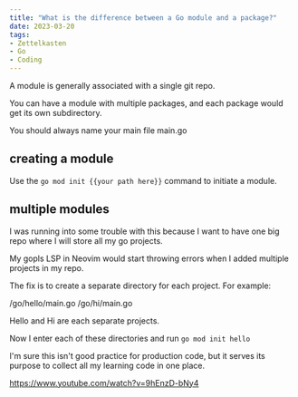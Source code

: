 ```yaml
---
title: "What is the difference between a Go module and a package?"
date: 2023-03-20
tags:
- Zettelkasten
- Go
- Coding
---
```


A module is generally associated with a single git repo.

You can have a module with multiple packages, and each package would get its own subdirectory.

You should always name your main file main.go

## creating a module

Use the `go mod init {{your path here}}` command to initiate a module. 

## multiple modules

I was running into some trouble with this because I want to have one big repo where I will store all my go projects.

My gopls LSP in Neovim would start throwing errors when I added multiple projects in my repo.

The fix is to create a separate directory for each project. For example:

/go/hello/main.go
/go/hi/main.go

Hello and Hi are each separate projects.

Now I enter each of these directories and run `go mod init hello`

I'm sure this isn't good practice for production code, but it serves its purpose to collect all my learning code in one place.

https://www.youtube.com/watch?v=9hEnzD-bNy4
